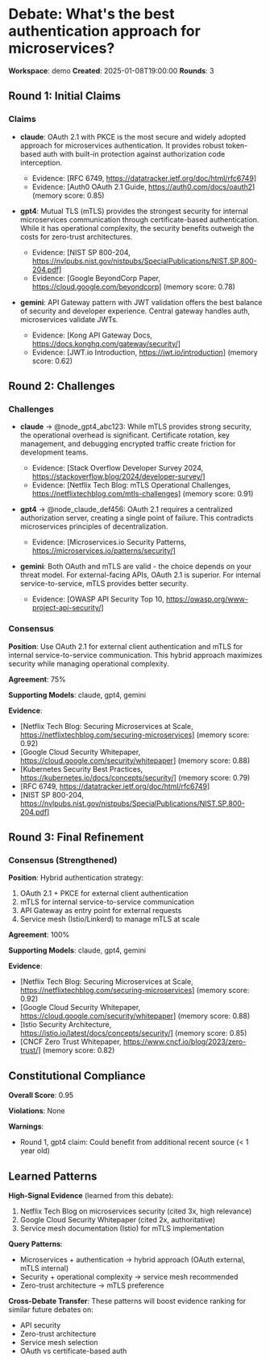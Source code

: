 # Debate: What's the best authentication approach for microservices?

**Workspace**: demo
**Created**: 2025-01-08T19:00:00
**Rounds**: 3

## Round 1: Initial Claims

### Claims

- **claude**: OAuth 2.1 with PKCE is the most secure and widely adopted approach for microservices authentication. It provides robust token-based auth with built-in protection against authorization code interception.
  - Evidence: [RFC 6749, https://datatracker.ietf.org/doc/html/rfc6749]
  - Evidence: [Auth0 OAuth 2.1 Guide, https://auth0.com/docs/oauth2] (memory score: 0.85)

- **gpt4**: Mutual TLS (mTLS) provides the strongest security for internal microservices communication through certificate-based authentication. While it has operational complexity, the security benefits outweigh the costs for zero-trust architectures.
  - Evidence: [NIST SP 800-204, https://nvlpubs.nist.gov/nistpubs/SpecialPublications/NIST.SP.800-204.pdf]
  - Evidence: [Google BeyondCorp Paper, https://cloud.google.com/beyondcorp] (memory score: 0.78)

- **gemini**: API Gateway pattern with JWT validation offers the best balance of security and developer experience. Central gateway handles auth, microservices validate JWTs.
  - Evidence: [Kong API Gateway Docs, https://docs.konghq.com/gateway/security/]
  - Evidence: [JWT.io Introduction, https://jwt.io/introduction] (memory score: 0.62)

## Round 2: Challenges

### Challenges

- **claude** → @node_gpt4_abc123: While mTLS provides strong security, the operational overhead is significant. Certificate rotation, key management, and debugging encrypted traffic create friction for development teams.
  - Evidence: [Stack Overflow Developer Survey 2024, https://stackoverflow.blog/2024/developer-survey/]
  - Evidence: [Netflix Tech Blog: mTLS Operational Challenges, https://netflixtechblog.com/mtls-challenges] (memory score: 0.91)

- **gpt4** → @node_claude_def456: OAuth 2.1 requires a centralized authorization server, creating a single point of failure. This contradicts microservices principles of decentralization.
  - Evidence: [Microservices.io Security Patterns, https://microservices.io/patterns/security/]

- **gemini**: Both OAuth and mTLS are valid - the choice depends on your threat model. For external-facing APIs, OAuth 2.1 is superior. For internal service-to-service, mTLS provides better security.
  - Evidence: [OWASP API Security Top 10, https://owasp.org/www-project-api-security/]

### Consensus

**Position**: Use OAuth 2.1 for external client authentication and mTLS for internal service-to-service communication. This hybrid approach maximizes security while managing operational complexity.

**Agreement**: 75%

**Supporting Models**: claude, gpt4, gemini

**Evidence**:
- [Netflix Tech Blog: Securing Microservices at Scale, https://netflixtechblog.com/securing-microservices] (memory score: 0.92)
- [Google Cloud Security Whitepaper, https://cloud.google.com/security/whitepaper] (memory score: 0.88)
- [Kubernetes Security Best Practices, https://kubernetes.io/docs/concepts/security/] (memory score: 0.79)
- [RFC 6749, https://datatracker.ietf.org/doc/html/rfc6749]
- [NIST SP 800-204, https://nvlpubs.nist.gov/nistpubs/SpecialPublications/NIST.SP.800-204.pdf]

## Round 3: Final Refinement

### Consensus (Strengthened)

**Position**: Hybrid authentication strategy:
1. OAuth 2.1 + PKCE for external client authentication
2. mTLS for internal service-to-service communication
3. API Gateway as entry point for external requests
4. Service mesh (Istio/Linkerd) to manage mTLS at scale

**Agreement**: 100%

**Supporting Models**: claude, gpt4, gemini

**Evidence**:
- [Netflix Tech Blog: Securing Microservices at Scale, https://netflixtechblog.com/securing-microservices] (memory score: 0.92)
- [Google Cloud Security Whitepaper, https://cloud.google.com/security/whitepaper] (memory score: 0.88)
- [Istio Security Architecture, https://istio.io/latest/docs/concepts/security/] (memory score: 0.85)
- [CNCF Zero Trust Whitepaper, https://www.cncf.io/blog/2023/zero-trust/] (memory score: 0.82)

## Constitutional Compliance

**Overall Score**: 0.95

**Violations**: None

**Warnings**:
- Round 1, gpt4 claim: Could benefit from additional recent source (< 1 year old)

## Learned Patterns

**High-Signal Evidence** (learned from this debate):
1. Netflix Tech Blog on microservices security (cited 3x, high relevance)
2. Google Cloud Security Whitepaper (cited 2x, authoritative)
3. Service mesh documentation (Istio) for mTLS implementation

**Query Patterns**:
- Microservices + authentication → hybrid approach (OAuth external, mTLS internal)
- Security + operational complexity → service mesh recommended
- Zero-trust architecture → mTLS preference

**Cross-Debate Transfer**:
These patterns will boost evidence ranking for similar future debates on:
- API security
- Zero-trust architecture
- Service mesh selection
- OAuth vs certificate-based auth
